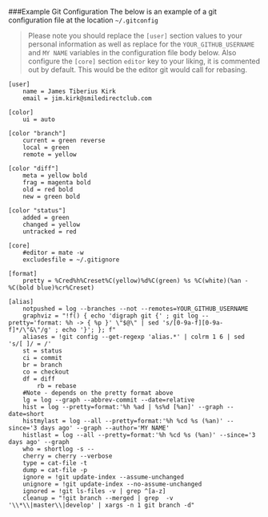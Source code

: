 ###Example Git Configuration
The below is an example of a git configuration file at the location `~/.gitconfig` 

> Please note you should replace the `[user]` section values to your personal information as well as replace for the `YOUR_GITHUB_USERNAME` and `MY NAME` variables in the configuration file body below.  Also configure the `[core]` section `editor` key to your liking, it is commented out by default.  This would be the editor git would call for rebasing.

	[user]
		name = James Tiberius Kirk
		email = jim.kirk@smiledirectclub.com

	[color]
	    ui = auto

	[color "branch"]
	    current = green reverse
	    local = green
	    remote = yellow

	[color "diff"]
	    meta = yellow bold
	    frag = magenta bold
	    old = red bold
	    new = green bold

	[color "status"]
	    added = green
	    changed = yellow
	    untracked = red

	[core]
        #editor = mate -w
	    excludesfile = ~/.gitignore

	[format]
	    pretty = %Cred%h%Creset%C(yellow)%d%C(green) %s %C(white)(%an - %C(bold blue)%cr%Creset)

	[alias]
	    notpushed = log --branches --not --remotes=YOUR_GITHUB_USERNAME
	    graphviz = "!f() { echo 'digraph git {' ; git log --pretty='format: %h -> { %p }' \"$@\" | sed 's/[0-9a-f][0-9a-f]*/\"&\"/g' ; echo '}'; }; f"
	    aliases = !git config --get-regexp 'alias.*' | colrm 1 6 | sed 's/[ ]/ = /'
	    st = status
	    ci = commit
	    br = branch
	    co = checkout
	    df = diff
            rb = rebase
	    #Note - depends on the pretty format above
	    lg = log --graph --abbrev-commit --date=relative
	    hist = log --pretty=format:'%h %ad | %s%d [%an]' --graph --date=short
	    histmylast = log --all --pretty=format:'%h %cd %s (%an)' --since='3 days ago' --graph --author='MY NAME'
	    histlast = log --all --pretty=format:'%h %cd %s (%an)' --since='3 days ago' --graph
	    who = shortlog -s --
	    cherry = cherry --verbose
	    type = cat-file -t
	    dump = cat-file -p
	    ignore = !git update-index --assume-unchanged
	    unignore = !git update-index --no-assume-unchanged
	    ignored = !git ls-files -v | grep ^[a-z]
	    cleanup = "!git branch --merged | grep  -v '\\*\\|master\\|develop' | xargs -n 1 git branch -d"
	
		

